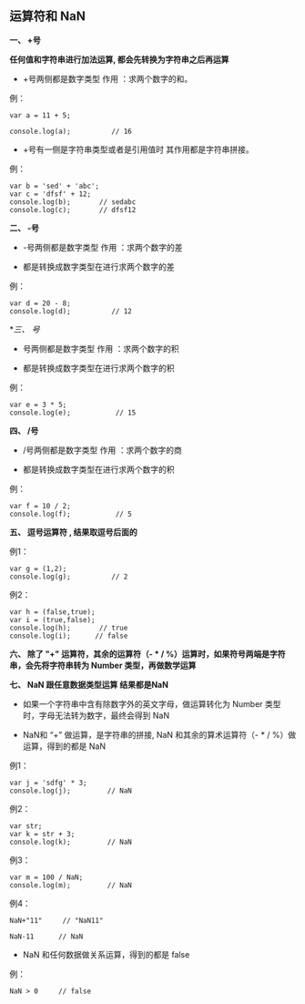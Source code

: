 
## 运算符和 NaN

**一、 +号**

**任何值和字符串进行加法运算, 都会先转换为字符串之后再运算**

* +号两侧都是数字类型   作用 ：求两个数字的和。

例：

	var a = 11 + 5;

	console.log(a);          // 16

* +号有一侧是字符串类型或者是引用值时 其作用都是字符串拼接。

例：

	var b = 'sed' + 'abc';
	var c = 'dfsf' + 12;
	console.log(b);       // sedabc
	console.log(c);       // dfsf12

**二、 -号**

* -号两侧都是数字类型 作用 ：求两个数字的差

* 都是转换成数字类型在进行求两个数字的差

例：

	var d = 20 - 8;
	console.log(d);          // 12

**三、 *号**

* 号两侧都是数字类型 作用 ：求两个数字的积

* 都是转换成数字类型在进行求两个数字的积

例：

	var e = 3 * 5;
	console.log(e);           // 15

**四、 /号**

* /号两侧都是数字类型 作用 ：求两个数字的商

* 都是转换成数字类型在进行求两个数字的积

例：

	var f = 10 / 2;
	console.log(f);           // 5

**五、 逗号运算符 , 结果取逗号后面的**

例1：

	var g = (1,2);
	console.log(g);          // 2

例2：

	var h = (false,true);
	var i = (true,false);
	console.log(h);       // true
	console.log(i);      // false

**六、 除了 "+" 运算符，其余的运算符（- * / %）运算时，如果符号两端是字符串，会先将字符串转为 Number 类型，再做数学运算**

**七、 NaN 跟任意数据类型运算 结果都是NaN**

* 如果一个字符串中含有除数字外的英文字母，做运算转化为 Number 类型时，字母无法转为数字，最终会得到 NaN


* NaN和 “+” 做运算，是字符串的拼接, NaN 和其余的算术运算符（- * / %）做运算，得到的都是 NaN

例1：

	var j = 'sdfg' * 3;
	console.log(j);         // NaN

例2：

	var str;
	var k = str + 3;
	console.log(k);         // NaN

例3：

	var m = 100 / NaN;
	console.log(m);         // NaN

例4：

	NaN+"11"     // "NaN11"

	NaN-11      // NaN

* NaN 和任何数据做关系运算，得到的都是 false

例：

	NaN > 0     // false






